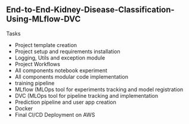 ## End-to-End-Kidney-Disease-Classification-Using-MLflow-DVC

Tasks
- Project template creation
- Project setup and requirements installation
- Logging, Utils and exception module
- Project Workflows
- All components notebook experiment
- All components modular code implementation
- training pipeline
- MLflow (MLOps tool for experiments tracking and model registration
- DVC (MLOps tool for pipeline tracking and implementation
- Prediction pipeline and user app creation
- Docker
- Final CI/CD Deployment on AWS
